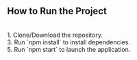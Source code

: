 ## How to Run the Project 
<br/>
1. Clone/Download the repository.
<br/>
3. Run `npm install` to install dependencies.
<br/>
5. Run `npm start` to launch the application. 
